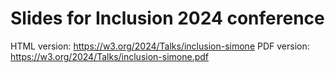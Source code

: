 # Slides for Inclusion 2024 conference

HTML version: https://w3.org/2024/Talks/inclusion-simone
PDF version: https://w3.org/2024/Talks/inclusion-simone.pdf

